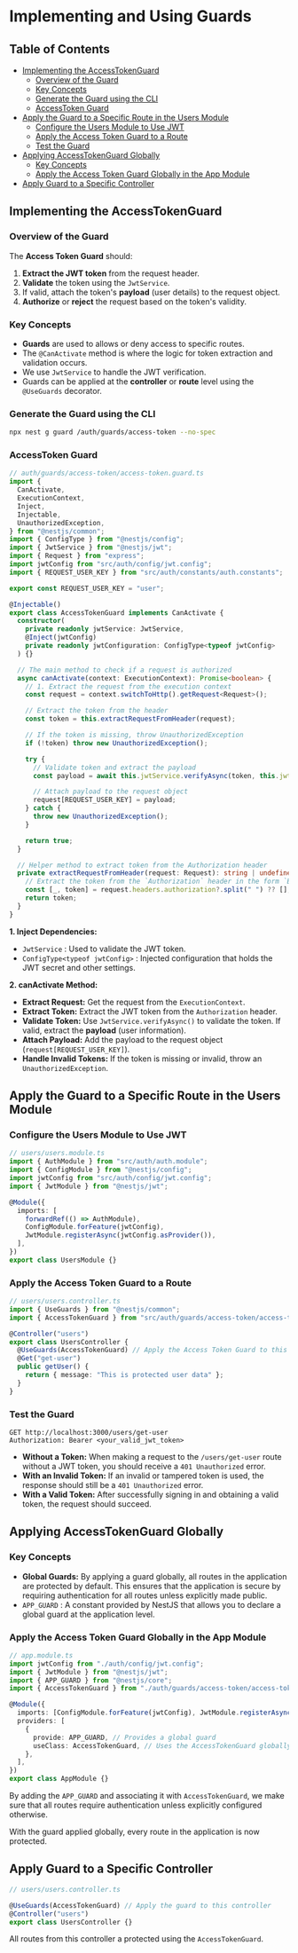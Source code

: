 # Implementing and Using Guards

## Table of Contents

- [Implementing the AccessTokenGuard](#implementing-the-accesstokenguard)
  - [Overview of the Guard](#overview-of-the-guard)
  - [Key Concepts](#key-concepts)
  - [Generate the Guard using the CLI](#generate-the-guard-using-the-cli)
  - [AccessToken Guard](#accesstoken-guard)
- [Apply the Guard to a Specific Route in the Users Module](#apply-the-guard-to-a-specific-route-in-the-users-module)
  - [Configure the Users Module to Use JWT](#configure-the-users-module-to-use-jwt)
  - [Apply the Access Token Guard to a Route](#apply-the-access-token-guard-to-a-route)
  - [Test the Guard](#test-the-guard)
- [Applying AccessTokenGuard Globally](#applying-accesstokenguard-globally)
  - [Key Concepts](#key-concepts)
  - [Apply the Access Token Guard Globally in the App Module](#apply-the-access-token-guard-globally-in-the-app-module)
- [Apply Guard to a Specific Controller](#apply-guard-to-a-specific-controller)

## Implementing the AccessTokenGuard

### Overview of the Guard

The **Access Token Guard** should:

1. **Extract the JWT token** from the request header.
2. **Validate** the token using the `JwtService`.
3. If valid, attach the token's **payload** (user details) to the request object.
4. **Authorize** or **reject** the request based on the token's validity.

### Key Concepts

- **Guards** are used to allows or deny access to specific routes.
- The `@CanActivate` method is where the logic for token extraction and validation occurs.
- We use `JwtService` to handle the JWT verification.
- Guards can be applied at the **controller** or **route** level using the `@UseGuards` decorator.

### Generate the Guard using the CLI

```bash
npx nest g guard /auth/guards/access-token --no-spec
```

### AccessToken Guard

```ts
// auth/guards/access-token/access-token.guard.ts
import {
  CanActivate,
  ExecutionContext,
  Inject,
  Injectable,
  UnauthorizedException,
} from "@nestjs/common";
import { ConfigType } from "@nestjs/config";
import { JwtService } from "@nestjs/jwt";
import { Request } from "express";
import jwtConfig from "src/auth/config/jwt.config";
import { REQUEST_USER_KEY } from "src/auth/constants/auth.constants";

export const REQUEST_USER_KEY = "user";

@Injectable()
export class AccessTokenGuard implements CanActivate {
  constructor(
    private readonly jwtService: JwtService,
    @Inject(jwtConfig)
    private readonly jwtConfiguration: ConfigType<typeof jwtConfig>
  ) {}

  // The main method to check if a request is authorized
  async canActivate(context: ExecutionContext): Promise<boolean> {
    // 1. Extract the request from the execution context
    const request = context.switchToHttp().getRequest<Request>();

    // Extract the token from the header
    const token = this.extractRequestFromHeader(request);

    // If the token is missing, throw UnauthorizedException
    if (!token) throw new UnauthorizedException();

    try {
      // Validate token and extract the payload
      const payload = await this.jwtService.verifyAsync(token, this.jwtConfiguration);

      // Attach payload to the request object
      request[REQUEST_USER_KEY] = payload;
    } catch {
      throw new UnauthorizedException();
    }

    return true;
  }

  // Helper method to extract token from the Authorization header
  private extractRequestFromHeader(request: Request): string | undefined {
    // Extract the token from the `Authorization` header in the form `Bearer <token>`.
    const [_, token] = request.headers.authorization?.split(" ") ?? [];
    return token;
  }
}
```

**1. Inject Dependencies:**

- `JwtService` : Used to validate the JWT token.
- `ConfigType<typeof jwtConfig>` : Injected configuration that holds the JWT secret and other settings.

**2. canActivate Method:**

- **Extract Request:** Get the request from the `ExecutionContext`.
- **Extract Token:** Extract the JWT token from the `Authorization` header.
- **Validate Token:** Use `JwtService.verifyAsync()` to validate the token. If valid, extract the **payload** (user information).
- **Attach Payload:** Add the payload to the request object (`request[REQUEST_USER_KEY]`).
- **Handle Invalid Tokens:** If the token is missing or invalid, throw an `UnauthorizedException`.

## Apply the Guard to a Specific Route in the Users Module

### Configure the Users Module to Use JWT

```ts
// users/users.module.ts
import { AuthModule } from "src/auth/auth.module";
import { ConfigModule } from "@nestjs/config";
import jwtConfig from "src/auth/config/jwt.config";
import { JwtModule } from "@nestjs/jwt";

@Module({
  imports: [
    forwardRef(() => AuthModule),
    ConfigModule.forFeature(jwtConfig),
    JwtModule.registerAsync(jwtConfig.asProvider()),
  ],
})
export class UsersModule {}
```

### Apply the Access Token Guard to a Route

```ts
// users/users.controller.ts
import { UseGuards } from "@nestjs/common";
import { AccessTokenGuard } from "src/auth/guards/access-token/access-token.guard";

@Controller("users")
export class UsersController {
  @UseGuards(AccessTokenGuard) // Apply the Access Token Guard to this route
  @Get("get-user")
  public getUser() {
    return { message: "This is protected user data" };
  }
}
```

### Test the Guard

```
GET http://localhost:3000/users/get-user
Authorization: Bearer <your_valid_jwt_token>
```

- **Without a Token:** When making a request to the `/users/get-user` route without a JWT token, you should receive a `401 Unauthorized` error.
- **With an Invalid Token:** If an invalid or tampered token is used, the response should still be a `401 Unauthorized` error.
- **With a Valid Token:** After successfully signing in and obtaining a valid token, the request should succeed.

## Applying AccessTokenGuard Globally

### Key Concepts

- **Global Guards:** By applying a guard globally, all routes in the application are protected by default. This ensures that the application is secure by requiring authentication for all routes unless explicitly made public.
- `APP_GUARD` : A constant provided by NestJS that allows you to declare a global guard at the application level.

### Apply the Access Token Guard Globally in the App Module

```ts
// app.module.ts
import jwtConfig from "./auth/config/jwt.config";
import { JwtModule } from "@nestjs/jwt";
import { APP_GUARD } from "@nestjs/core";
import { AccessTokenGuard } from "./auth/guards/access-token/access-token.guard";

@Module({
  imports: [ConfigModule.forFeature(jwtConfig), JwtModule.registerAsync(jwtConfig.asProvider())],
  providers: [
    {
      provide: APP_GUARD, // Provides a global guard
      useClass: AccessTokenGuard, // Uses the AccessTokenGuard globally
    },
  ],
})
export class AppModule {}
```

By adding the `APP_GUARD` and associating it with `AccessTokenGuard`, we make sure that all routes require authentication unless explicitly configured otherwise.

With the guard applied globally, every route in the application is now protected.

## Apply Guard to a Specific Controller

```ts
// users/users.controller.ts

@UseGuards(AccessTokenGuard) // Apply the guard to this controller
@Controller("users")
export class UsersController {}
```

All routes from this controller a protected using the `AccessTokenGuard`.
